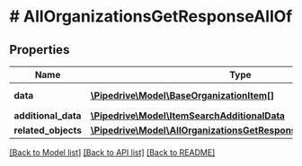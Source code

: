 # # AllOrganizationsGetResponseAllOf

## Properties

Name | Type | Description | Notes
------------ | ------------- | ------------- | -------------
**data** | [**\Pipedrive\Model\BaseOrganizationItem[]**](BaseOrganizationItem.md) | The array of organizations | [optional]
**additional_data** | [**\Pipedrive\Model\ItemSearchAdditionalData**](ItemSearchAdditionalData.md) |  | [optional]
**related_objects** | [**\Pipedrive\Model\AllOrganizationsGetResponseAllOfRelatedObjects**](AllOrganizationsGetResponseAllOfRelatedObjects.md) |  | [optional]

[[Back to Model list]](../../README.md#models) [[Back to API list]](../../README.md#endpoints) [[Back to README]](../../README.md)
